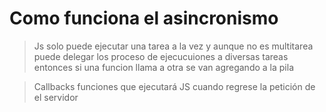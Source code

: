 # Como funciona el asincronismo 



>Js solo puede ejecutar una tarea a la vez y aunque no es multitarea puede delegar los proceso de ejecucuiones a diversas tareas entonces si una funcion llama a otra se van agregando a la pila 

>Callbacks funciones que ejecutará JS cuando regrese la petición de el servidor